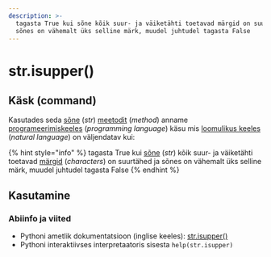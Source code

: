 ```yaml
---
description: >-
  tagasta True kui sõne kõik suur- ja väiketähti toetavad märgid on suurtähed ja
  sõnes on vähemalt üks selline märk, muudel juhtudel tagasta False
---
```


# str.isupper\(\)

## Käsk \(command\)

Kasutades seda [sõne](../) \(_str_\) [meetodit](../../../../terminid/sonastik/meetod-method.md) \(_method_\) anname [programeerimiskeeles](../../../../terminid/sonastik/programmeerimiskeel-programming-language.md) \(_programming language_\) käsu mis [loomulikus keeles](../../../../terminid/sonastik/loomulik-keel-natural-language.md) \(_natural language_\) on väljendatav kui: 

{% hint style="info" %}
tagasta True kui [sõne](../) \(_str_\) kõik suur- ja väiketähti toetavad [märgid](../../../../terminid/sonastik/maerk-character.md) \(_characters_\) on suurtähed ja sõnes on vähemalt üks selline märk, muudel juhtudel tagasta False
{% endhint %}

## Kasutamine

### Abiinfo ja viited

* Pythoni ametlik dokumentatsioon \(inglise keeles\): [str.isupper\(\)](https://docs.python.org/3/library/stdtypes.html#str.isupper)
* Pythoni interaktiivses interpretaatoris sisesta `help(str.isupper)`

